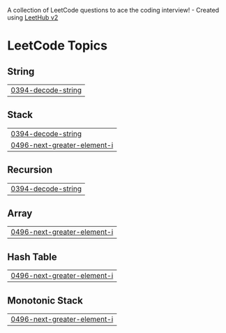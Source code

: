 A collection of LeetCode questions to ace the coding interview! - Created using [LeetHub v2](https://github.com/arunbhardwaj/LeetHub-2.0)
<!---LeetCode Topics Start-->
# LeetCode Topics
## String
|  |
| ------- |
| [0394-decode-string](https://github.com/manusri06/October-2025/tree/master/0394-decode-string) |
## Stack
|  |
| ------- |
| [0394-decode-string](https://github.com/manusri06/October-2025/tree/master/0394-decode-string) |
| [0496-next-greater-element-i](https://github.com/manusri06/October-2025/tree/master/0496-next-greater-element-i) |
## Recursion
|  |
| ------- |
| [0394-decode-string](https://github.com/manusri06/October-2025/tree/master/0394-decode-string) |
## Array
|  |
| ------- |
| [0496-next-greater-element-i](https://github.com/manusri06/October-2025/tree/master/0496-next-greater-element-i) |
## Hash Table
|  |
| ------- |
| [0496-next-greater-element-i](https://github.com/manusri06/October-2025/tree/master/0496-next-greater-element-i) |
## Monotonic Stack
|  |
| ------- |
| [0496-next-greater-element-i](https://github.com/manusri06/October-2025/tree/master/0496-next-greater-element-i) |
<!---LeetCode Topics End-->